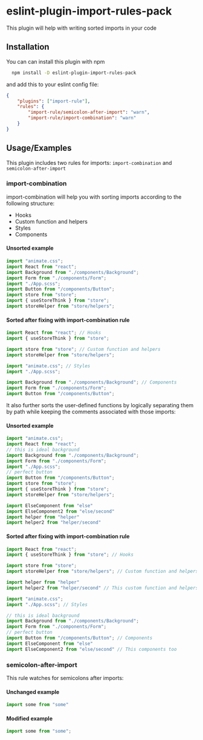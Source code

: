# eslint-plugin-import-rules-pack

This plugin will help with writing sorted imports in your code

## Installation

You can can install this plugin with npm

```bash
  npm install -D eslint-plugin-import-rules-pack
```

and add this to your eslint config file:

```json
{
    "plugins": ["import-rule"],
    "rules": {
        "import-rule/semicolon-after-import": "warn",
        "import-rule/import-combination": "warn"
    }
}
```
    
## Usage/Examples

This plugin includes two rules for imports: ```import-combination``` and ```semicolon-after-import```

### import-combination

import-combination will help you with sorting imports according to the following structure:
  - Hooks
  - Custom function and helpers
  - Styles
  - Components

#### Unsorted example

```javascript
import "animate.css";
import React from "react";
import Background from "./components/Background";
import Form from "./components/Form";
import "./App.scss";
import Button from "/components/Button";
import store from "store";
import { useStoreThink } from "store";
import storeHelper from "store/helpers";
```

#### Sorted after fixing with import-combination rule 

```javascript
import React from "react"; // Hooks 
import { useStoreThink } from "store";

import store from "store"; // Custom function and helpers
import storeHelper from "store/helpers"; 

import "animate.css"; // Styles
import "./App.scss"; 

import Background from "./components/Background"; // Components
import Form from "./components/Form";
import Button from "/components/Button";
```

It also further sorts the user-defined functions by logically separating them by path while keeping the comments associated with those imports:

#### Unsorted example

```javascript
import "animate.css";
import React from "react";
// this is ideal background
import Background from "./components/Background";
import Form from "./components/Form";
import "./App.scss";
// perfect button 
import Button from "/components/Button";
import store from "store";
import { useStoreThink } from "store";
import storeHelper from "store/helpers";

import ElseComponent from "else"
import ElseComponent2 from "else/second"
import helper from "helper"
import helper2 from "helper/second"
```

#### Sorted after fixing with import-combination rule 

```javascript
import React from "react";
import { useStoreThink } from "store"; // Hooks

import store from "store";
import storeHelper from "store/helpers"; // Custom function and helpers

import helper from "helper"
import helper2 from "helper/second" // This custom function and helpers too 

import "animate.css";
import "./App.scss"; // Styles 

// this is ideal background
import Background from "./components/Background";
import Form from "./components/Form";
// perfect button 
import Button from "/components/Button"; // Components
import ElseComponent from "else"
import ElseComponent2 from "else/second" // This components too
```

### semicolon-after-import

This rule watches for semicolons after imports:

#### Unchanged example

```javascript
import some from "some"
```

#### Modified example

```javascript
import some from "some";
```
